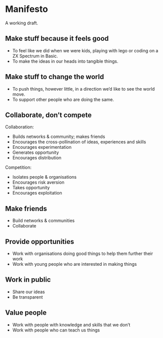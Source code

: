 # Manifesto

A working draft.

## Make stuff because it feels good
- To feel like we did when we were kids, playing with lego or coding on a ZX Spectrum in Basic.
- To make the ideas in our heads into tangible things.

## Make stuff to change the world
- To push things, however little, in a direction we’d like to see the world move.
- To support other people who are doing the same.

## Collaborate, don’t compete

Collaboration:
- Builds networks & community; makes friends
- Encourages the cross-pollination of ideas, experiences and skills
- Encourages experimentation
- Generates opportunity
- Encourages distribution

Competition:
- Isolates people & organisations
- Encourages risk aversion 
- Takes opportunity
- Encourages exploitation
 
## Make friends
- Build networks & communities
- Collaborate

## Provide opportunities
- Work with organisations doing good things to help them further their work
- Work with young people who are interested in making things

## Work in public
- Share our ideas
- Be transparent

## Value people
- Work with people with knowledge and skills that we don’t 
- Work with people who can teach us things






